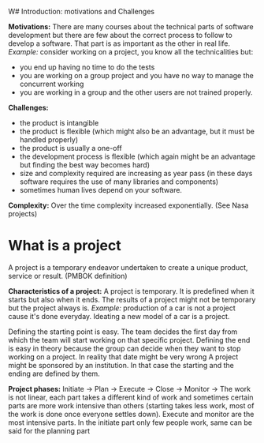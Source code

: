 W# Introduction: motivations and Challenges

**Motivations:**
There are many courses about the technical parts of software development but there are few about the correct process to follow to develop a software. That part is as important as the other in real life.
*Example:* consider working on a project, you know all the technicalities but:
- you end up having no time to do the tests
- you are working on a group project and you have no way to manage the concurrent working
- you are working in a group and the other users are not trained properly.

**Challenges:**
- the product is intangible
- the product is flexible (which might also be an advantage, but it must be handled properly)
- the product is usually a one-off
- the development process is flexible (which again might be an advantage but finding the best way becomes hard)
- size and complexity required are increasing as year pass (in these days software requires the use of many libraries and components)
- sometimes human lives depend on your software.

**Complexity:**
Over the time complexity increased exponentially. (See Nasa projects)

# What is a project

A project is a temporary endeavor undertaken to create a unique product, service or result. (PMBOK definition)

**Characteristics of a project:**
A project is temporary. It is predefined when it starts but also when it ends.
The results of a project might not be temporary but the project always is.
*Example:* production of a car is not a project cause it's done everyday. Ideating a new model of a car is a project.

Defining the starting point is easy. The team decides the first day from which the team will start working on that specific project. Defining the end is easy in theory because the group can decide when they want to stop working on a project. In reality that date might be very wrong
A project might be sponsored by an institution. In that case the starting and the ending are defined by them. 

**Project phases:**
Initiate -> Plan -> Execute -> Close
                 -> Monitor ->
The work is not linear, each part takes a different kind of work and sometimes certain parts are more work intensive than others (starting takes less work, most of the work is done once everyone settles down). Execute and monitor are the most intensive parts. In the initiate part only few people work, same can be said for the planning part
